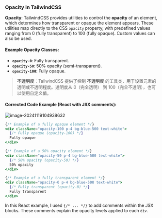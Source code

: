### Opacity in TailwindCSS

**Opacity**: TailwindCSS provides utilities to control the **opacity** of an element, which determines how transparent or opaque the element appears. These utilities map directly to the CSS `opacity` property, with predefined values ranging from 0 (fully transparent) to 100 (fully opaque). Custom values can also be used.

#### Example Opacity Classes:
- **`opacity-0`**: Fully transparent.
- **`opacity-50`**: 50% opacity (semi-transparent).
- **`opacity-100`**: Fully opaque.

> **不透明度**：TailwindCSS 提供了控制 **不透明度** 的工具类，用于设置元素的透明或不透明程度。透明度从 0（完全透明） 到 100（完全不透明），也可以使用自定义值。

#### Corrected Code Example (React with JSX comments):

![image-20241119104938632](C:\Users\10691\AppData\Roaming\Typora\typora-user-images\image-20241119104938632.png)

```jsx
{/* Example of a fully opaque element */}
<div className="opacity-100 p-4 bg-blue-500 text-white">
  {/* Fully opaque (opacity-100) */}
  Fully opaque
</div>

{/* Example of a 50% opacity element */}
<div className="opacity-50 p-4 bg-blue-500 text-white">
  {/* 50% opacity (opacity-50) */}
  50% opacity
</div>

{/* Example of a fully transparent element */}
<div className="opacity-0 p-4 bg-blue-500 text-white">
  {/* Fully transparent (opacity-0) */}
  Fully transparent
</div>
```

In this React example, I used `{/* ... */}` to add comments within the JSX blocks. These comments explain the opacity levels applied to each `div`.
